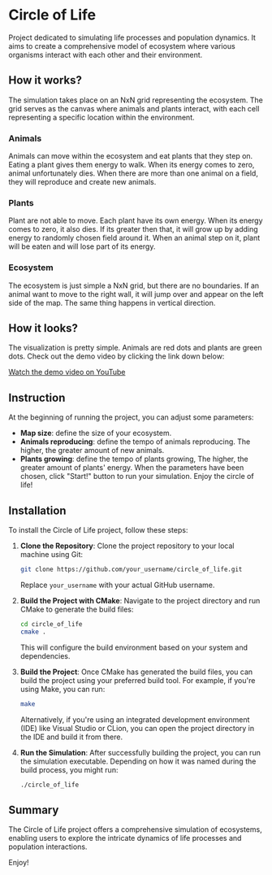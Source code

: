 # Circle of Life

Project dedicated to simulating life processes and population dynamics. It aims to create a comprehensive model of ecosystem where various organisms interact with each other and their environment.

## How it works?
The simulation takes place on an NxN grid representing the ecosystem. The grid serves as the canvas where animals and plants interact, with each cell representing a specific location within the environment.

### Animals
Animals can move within the ecosystem and eat plants that they step on. Eating a plant gives them energy to walk. When its energy comes to zero, animal 
unfortunately dies. When there are more than one animal on a field, they will reproduce and create new animals. 

### Plants
Plant are not able to move. Each plant have its own energy. When its energy comes to zero, it also dies. If its greater then that,
it will grow up by adding energy to randomly chosen field around it. When an animal step on it, plant will be eaten and will lose part of its energy.

### Ecosystem
The ecosystem is just simple a NxN grid, but there are no boundaries. If an animal want to move to the right wall, it will jump over and appear on the left side of the map. The same thing happens in vertical direction.

## How it looks?

The visualization is pretty simple. Animals are red dots and plants are green dots. Check out the demo video by clicking the link down below:

[Watch the demo video on YouTube](https://www.youtube.com/watch?v=QOxhfn7AfWg)



## Instruction

At the beginning of running the project, you can adjust some parameters:
- **Map size**: define the size of your ecosystem.
- **Animals reproducing**: define the tempo of animals reproducing. The higher, the greater amount of new animals.
- **Plants growing**: define the tempo of plants growing, The higher, the greater amount of plants' energy.
When the parameters have been chosen, click "Start!" button to run your simulation. Enjoy the circle of life!

## Installation

To install the Circle of Life project, follow these steps:

1. **Clone the Repository**: Clone the project repository to your local machine using Git:

    ```bash
    git clone https://github.com/your_username/circle_of_life.git
    ```

   Replace `your_username` with your actual GitHub username.

2. **Build the Project with CMake**: Navigate to the project directory and run CMake to generate the build files:

    ```bash
    cd circle_of_life
    cmake .
    ```

   This will configure the build environment based on your system and dependencies.

3. **Build the Project**: Once CMake has generated the build files, you can build the project using your preferred build tool. For example, if you're using Make, you can run:

    ```bash
    make
    ```

   Alternatively, if you're using an integrated development environment (IDE) like Visual Studio or CLion, you can open the project directory in the IDE and build it from there.

4. **Run the Simulation**: After successfully building the project, you can run the simulation executable. Depending on how it was named during the build process, you might run:

    ```bash
    ./circle_of_life
    ```

## Summary
The Circle of Life project offers a comprehensive simulation of ecosystems, enabling users to explore the intricate dynamics of life processes and population interactions. 

Enjoy!
